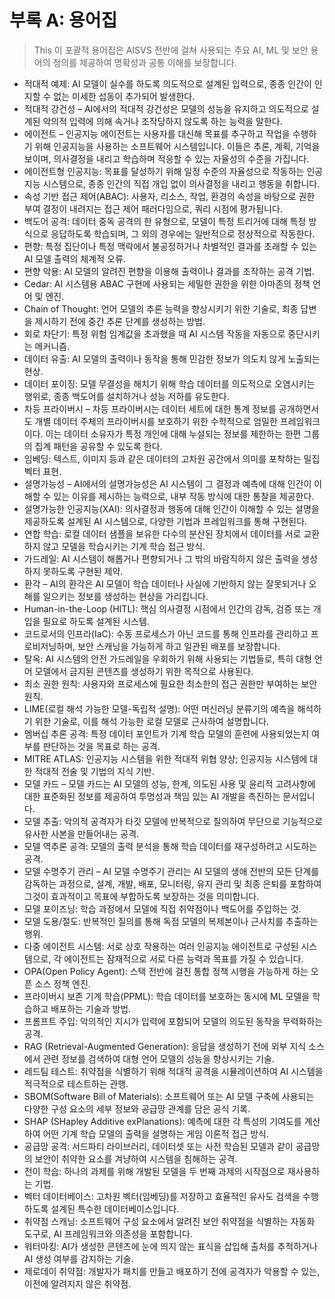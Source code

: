 # 부록 A: 용어집

>This 이 포괄적 용어집은 AISVS 전반에 걸쳐 사용되는 주요 AI, ML 및 보안 용어의 정의를 제공하여 명확성과 공통 이해를 보장합니다.

* 적대적 예제: AI 모델이 실수를 하도록 의도적으로 설계된 입력으로, 종종 인간이 인지할 수 없는 미세한 섭동이 추가되어 발생한다.
  ​
* 적대적 강건성 – AI에서의 적대적 강건성은 모델의 성능을 유지하고 의도적으로 설계된 악의적 입력에 의해 속거나 조작당하지 않도록 하는 능력을 말한다.
  ​
* 에이전트 – 인공지능 에이전트는 사용자를 대신해 목표를 추구하고 작업을 수행하기 위해 인공지능을 사용하는 소프트웨어 시스템입니다. 이들은 추론, 계획, 기억을 보이며, 의사결정을 내리고 학습하며 적응할 수 있는 자율성의 수준을 가집니다.
  ​
* 에이전트형 인공지능: 목표를 달성하기 위해 일정 수준의 자율성으로 작동하는 인공지능 시스템으로, 종종 인간의 직접 개입 없이 의사결정을 내리고 행동을 취합니다.
  ​
* 속성 기반 접근 제어(ABAC): 사용자, 리소스, 작업, 환경의 속성을 바탕으로 권한 부여 결정이 내려지는 접근 제어 패러다임으로, 쿼리 시점에 평가됩니다.
  ​
* 백도어 공격: 데이터 중독 공격의 한 유형으로, 모델이 특정 트리거에 대해 특정 방식으로 응답하도록 학습되며, 그 외의 경우에는 일반적으로 정상적으로 작동한다.
  ​
* 편향: 특정 집단이나 특정 맥락에서 불공정하거나 차별적인 결과를 초래할 수 있는 AI 모델 출력의 체계적 오류.
  ​
* 편향 악용: AI 모델의 알려진 편향을 이용해 출력이나 결과를 조작하는 공격 기법.
  ​
* Cedar: AI 시스템용 ABAC 구현에 사용되는 세밀한 권한을 위한 아마존의 정책 언어 및 엔진.
  ​
* Chain of Thought: 언어 모델의 추론 능력을 향상시키기 위한 기술로, 최종 답변을 제시하기 전에 중간 추론 단계를 생성하는 방법.
  ​
* 회로 차단기: 특정 위험 임계값을 초과했을 때 AI 시스템 작동을 자동으로 중단시키는 메커니즘.
  ​
* 데이터 유출: AI 모델의 출력이나 동작을 통해 민감한 정보가 의도치 않게 노출되는 현상.
  ​
* 데이터 포이징: 모델 무결성을 해치기 위해 학습 데이터를 의도적으로 오염시키는 행위로, 종종 백도어를 설치하거나 성능 저하를 유도한다.
  ​
* 차등 프라이버시 – 차등 프라이버시는 데이터 세트에 대한 통계 정보를 공개하면서도 개별 데이터 주체의 프라이버시를 보호하기 위한 수학적으로 엄밀한 프레임워크이다. 이는 데이터 소유자가 특정 개인에 대해 누설되는 정보를 제한하는 한편 그룹의 집계 패턴을 공유할 수 있도록 한다.
  ​
* 임베딩: 텍스트, 이미지 등과 같은 데이터의 고차원 공간에서 의미를 포착하는 밀집 벡터 표현.
  ​
* 설명가능성 – AI에서의 설명가능성은 AI 시스템이 그 결정과 예측에 대해 인간이 이해할 수 있는 이유를 제시하는 능력으로, 내부 작동 방식에 대한 통찰을 제공한다.
  ​
* 설명가능한 인공지능(XAI): 의사결정과 행동에 대해 인간이 이해할 수 있는 설명을 제공하도록 설계된 AI 시스템으로, 다양한 기법과 프레임워크를 통해 구현된다.
  ​
* 연합 학습: 로컬 데이터 샘플을 보유한 다수의 분산된 장치에서 데이터를 서로 교환하지 않고 모델을 학습시키는 기계 학습 접근 방식.
  ​
* 가드레일: AI 시스템이 해롭거나 편향되거나 그 밖의 바람직하지 않은 출력을 생성하지 못하도록 구현된 제약.
  ​
* 환각 – AI의 환각은 AI 모델이 학습 데이터나 사실에 기반하지 않는 잘못되거나 오해를 일으키는 정보를 생성하는 현상을 가리킵니다.
  ​
* Human-in-the-Loop (HITL): 핵심 의사결정 시점에서 인간의 감독, 검증 또는 개입을 필요로 하도록 설계된 시스템.
  ​
* 코드로서의 인프라(IaC): 수동 프로세스가 아닌 코드를 통해 인프라를 관리하고 프로비저닝하며, 보안 스캐닝을 가능하게 하고 일관된 배포를 보장합니다.
  ​
* 탈옥: AI 시스템의 안전 가드레일을 우회하기 위해 사용되는 기법들로, 특히 대형 언어 모델에서 금지된 콘텐츠를 생성하기 위한 목적으로 사용된다.
  ​
* 최소 권한 원칙: 사용자와 프로세스에 필요한 최소한의 접근 권한만 부여하는 보안 원칙.
  ​
* LIME(로컬 해석 가능한 모델-독립적 설명): 어떤 머신러닝 분류기의 예측을 해석하기 위한 기술로, 이를 해석 가능한 로컬 모델로 근사하여 설명합니다.
  ​
* 멤버십 추론 공격: 특정 데이터 포인트가 기계 학습 모델의 훈련에 사용되었는지 여부를 판단하는 것을 목표로 하는 공격.
  ​
* MITRE ATLAS: 인공지능 시스템을 위한 적대적 위협 양상; 인공지능 시스템에 대한 적대적 전술 및 기법의 지식 기반.
  ​
* 모델 카드 – 모델 카드는 AI 모델의 성능, 한계, 의도된 사용 및 윤리적 고려사항에 대한 표준화된 정보를 제공하여 투명성과 책임 있는 AI 개발을 촉진하는 문서입니다.
  ​
* 모델 추출: 악의적 공격자가 타깃 모델에 반복적으로 질의하여 무단으로 기능적으로 유사한 사본을 만들어내는 공격.
  ​
* 모델 역추론 공격: 모델의 출력 분석을 통해 학습 데이터를 재구성하려고 시도하는 공격.
  ​
* 모델 수명주기 관리 – AI 모델 수명주기 관리는 AI 모델의 생애 전반의 모든 단계를 감독하는 과정으로, 설계, 개발, 배포, 모니터링, 유지 관리 및 최종 은퇴를 포함하여 그것이 효과적이고 목표에 부합하도록 보장하는 것을 의미합니다.
  ​
* 모델 포이즈닝: 학습 과정에서 모델에 직접 취약점이나 백도어를 주입하는 것.
  ​
* 모델 도용/절도: 반복적인 질의를 통해 독점 모델의 복제본이나 근사치를 추출하는 행위.
  ​
* 다중 에이전트 시스템: 서로 상호 작용하는 여러 인공지능 에이전트로 구성된 시스템으로, 각 에이전트는 잠재적으로 서로 다른 능력과 목표를 가질 수 있습니다.
  ​
* OPA(Open Policy Agent): 스택 전반에 걸친 통합 정책 시행을 가능하게 하는 오픈 소스 정책 엔진.
  ​
* 프라이버시 보존 기계 학습(PPML): 학습 데이터를 보호하는 동시에 ML 모델을 학습하고 배포하는 기술과 방법.
  ​
* 프롬프트 주입: 악의적인 지시가 입력에 포함되어 모델의 의도된 동작을 무력화하는 공격.
  ​
* RAG (Retrieval-Augmented Generation): 응답을 생성하기 전에 외부 지식 소스에서 관련 정보를 검색하여 대형 언어 모델의 성능을 향상시키는 기술.
  ​
* 레드팀 테스트: 취약점을 식별하기 위해 적대적 공격을 시뮬레이션하여 AI 시스템을 적극적으로 테스트하는 관행.
  ​
* SBOM(Software Bill of Materials): 소프트웨어 또는 AI 모델 구축에 사용되는 다양한 구성 요소의 세부 정보와 공급망 관계를 담은 공식 기록.
  ​
* SHAP (SHapley Additive exPlanations): 예측에 대한 각 특성의 기여도를 계산하여 어떤 기계 학습 모델의 출력을 설명하는 게임 이론적 접근 방식.
  ​
* 공급망 공격: 서드파티 라이브러리, 데이터셋 또는 사전 학습된 모델과 같이 공급망의 보안이 취약한 요소를 겨냥하여 시스템을 침해하는 공격.
  ​
* 전이 학습: 하나의 과제를 위해 개발된 모델을 두 번째 과제의 시작점으로 재사용하는 기법.
  ​
* 벡터 데이터베이스: 고차원 벡터(임베딩)를 저장하고 효율적인 유사도 검색을 수행하도록 설계된 특수한 데이터베이스입니다.
  ​
* 취약점 스캐닝: 소프트웨어 구성 요소에서 알려진 보안 취약점을 식별하는 자동화 도구로, AI 프레임워크와 의존성을 포함합니다.
  ​
* 워터마킹: AI가 생성한 콘텐츠에 눈에 띄지 않는 표식을 삽입해 출처를 추적하거나 AI 생성 여부를 감지하는 기술.
  ​
* 제로데이 취약점: 개발자가 패치를 만들고 배포하기 전에 공격자가 악용할 수 있는, 이전에 알려지지 않은 취약점.

